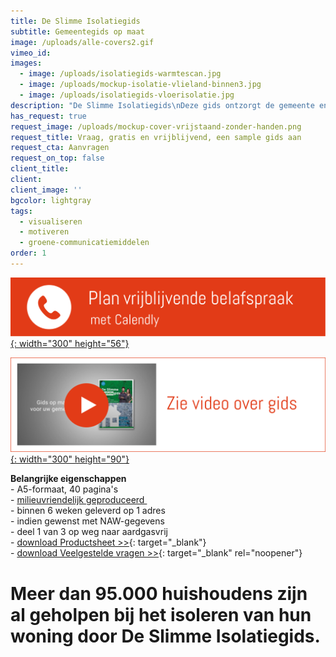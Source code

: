 ```yaml
---
title: De Slimme Isolatiegids
subtitle: Gemeentegids op maat
image: /uploads/alle-covers2.gif
vimeo_id:
images:
  - image: /uploads/isolatiegids-warmtescan.jpg
  - image: /uploads/mockup-isolatie-vlieland-binnen3.jpg
  - image: /uploads/isolatiegids-vloerisolatie.jpg
description: "De Slimme Isolatiegids\nDeze gids ontzorgt de gemeente en ondersteunt energiecoaches. Het brengt de TvW naar de praktijk. De gids wordt op maakt gemaakt met\_(huisstijl en lokale interviews) en biedt\_concrete en laagdrempelige hulp bij isoleren. Hij staat vol\_heldere content die overeenkomt met bestaande kanalen (Duurzaam Bouwloket, Milieu Centraal, etc.). Handige QR-codes helpen je verder. De gids kan de komende jaren gebruikt worden als naslagwerk. En worden voorzien van NAW-gegevens voor huis-aan-huis bezorging."
has_request: true
request_image: /uploads/mockup-cover-vrijstaand-zonder-handen.png
request_title: Vraag, gratis en vrijblijvend, een sample gids aan
request_cta: Aanvragen
request_on_top: false
client_title:
client:
client_image: ''
bgcolor: lightgray
tags:
  - visualiseren
  - motiveren
  - groene-communicatiemiddelen
order: 1
---
```

[​​​​​​![](/uploads/knoppen-32-3.svg){: width="300" height="56"}](https://calendly.com/frisseplannen/kennismaking-en-vragen)

[![](/uploads/knoppen-33-33.svg){: width="300" height="90"}](https://vimeo.com/845903129?share=copy)

**Belangrijke eigenschappen**<br>\- A5-formaat, 40 pagina's<br>\- [milieuvriendelijk geproduceerd&nbsp;](https://frisseplannen.nl/blogs/certificeringen/)<br>\- binnen 6 weken geleverd op 1 adres<br>\- indien gewenst met NAW-gegevens<br>\- deel 1 van 3 op weg naar aardgasvrij<br>\- [download Productsheet &gt;&gt;](https://bit.ly/productsheetDSI){: target="_blank"}<br>\- [download Veelgestelde vragen &gt;&gt;](/uploads/De-Slimme-Isolatiegids_Frisse-vragen.pdf){: target="_blank" rel="noopener"}

# Meer dan 95.000 huishoudens zijn al geholpen bij het isoleren van hun woning door De Slimme Isolatiegids.

<br><br>